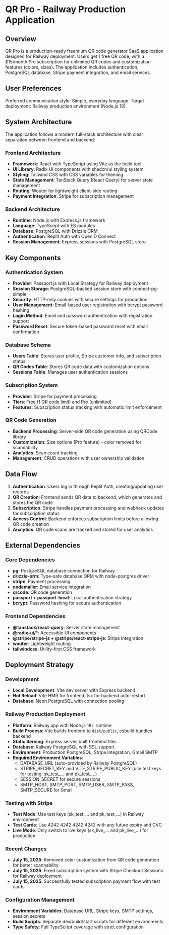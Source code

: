 # QR Pro - Railway Production Application

## Overview

QR Pro is a production-ready freemium QR code generator SaaS application designed for Railway deployment. Users get 1 free QR code, with a $15/month Pro subscription for unlimited QR codes and customization features (colors, sizes). The application includes authentication, PostgreSQL database, Stripe payment integration, and email services.

## User Preferences

Preferred communication style: Simple, everyday language.
Target deployment: Railway production environment (Node.js 18).

## System Architecture

The application follows a modern full-stack architecture with clear separation between frontend and backend:

### Frontend Architecture
- **Framework**: React with TypeScript using Vite as the build tool
- **UI Library**: Radix UI components with shadcn/ui styling system
- **Styling**: Tailwind CSS with CSS variables for theming
- **State Management**: TanStack Query (React Query) for server state management
- **Routing**: Wouter for lightweight client-side routing
- **Payment Integration**: Stripe for subscription management

### Backend Architecture
- **Runtime**: Node.js with Express.js framework
- **Language**: TypeScript with ES modules
- **Database**: PostgreSQL with Drizzle ORM
- **Authentication**: Replit Auth with OpenID Connect
- **Session Management**: Express sessions with PostgreSQL store

## Key Components

### Authentication System
- **Provider**: Passport.js with Local Strategy for Railway deployment
- **Session Storage**: PostgreSQL-backed session store with connect-pg-simple
- **Security**: HTTP-only cookies with secure settings for production
- **User Management**: Email-based user registration with bcrypt password hashing
- **Login Method**: Email and password authentication with registration support
- **Password Reset**: Secure token-based password reset with email confirmation

### Database Schema
- **Users Table**: Stores user profile, Stripe customer info, and subscription status
- **QR Codes Table**: Stores QR code data with customization options
- **Sessions Table**: Manages user authentication sessions

### Subscription System
- **Provider**: Stripe for payment processing
- **Tiers**: Free (1 QR code limit) and Pro (unlimited)
- **Features**: Subscription status tracking with automatic limit enforcement

### QR Code Generation
- **Backend Processing**: Server-side QR code generation using QRCode library
- **Customization**: Size options (Pro feature) - color removed for scannability
- **Analytics**: Scan count tracking
- **Management**: CRUD operations with user ownership validation

## Data Flow

1. **Authentication**: Users log in through Replit Auth, creating/updating user records
2. **QR Creation**: Frontend sends QR data to backend, which generates and stores the QR code
3. **Subscription**: Stripe handles payment processing and webhook updates for subscription status
4. **Access Control**: Backend enforces subscription limits before allowing QR code creation
5. **Analytics**: QR code scans are tracked and stored for user analytics

## External Dependencies

### Core Dependencies
- **pg**: PostgreSQL database connection for Railway
- **drizzle-orm**: Type-safe database ORM with node-postgres driver
- **stripe**: Payment processing
- **nodemailer**: Email service integration
- **qrcode**: QR code generation
- **passport + passport-local**: Local authentication strategy
- **bcrypt**: Password hashing for secure authentication

### Frontend Dependencies
- **@tanstack/react-query**: Server state management
- **@radix-ui/***: Accessible UI components
- **@stripe/stripe-js + @stripe/react-stripe-js**: Stripe integration
- **wouter**: Lightweight routing
- **tailwindcss**: Utility-first CSS framework

## Deployment Strategy

### Development
- **Local Development**: Vite dev server with Express backend
- **Hot Reload**: Vite HMR for frontend, tsx for backend auto-restart
- **Database**: Neon PostgreSQL with connection pooling

### Railway Production Deployment
- **Platform**: Railway.app with Node.js 18+ runtime
- **Build Process**: Vite builds frontend to `dist/public`, esbuild bundles backend
- **Static Serving**: Express serves built frontend files
- **Database**: Railway PostgreSQL with SSL support
- **Environment**: Production PostgreSQL, Stripe integration, Gmail SMTP
- **Required Environment Variables**: 
  - DATABASE_URL (auto-provided by Railway PostgreSQL)
  - STRIPE_SECRET_KEY and VITE_STRIPE_PUBLIC_KEY (use test keys for testing: sk_test_... and pk_test_...)
  - SESSION_SECRET for secure sessions
  - SMTP_HOST, SMTP_PORT, SMTP_USER, SMTP_PASS, SMTP_SECURE for Gmail

### Testing with Stripe
- **Test Mode**: Use test keys (sk_test_... and pk_test_...) in Railway environment
- **Test Cards**: Use 4242 4242 4242 4242 with any future expiry and CVC
- **Live Mode**: Only switch to live keys (sk_live_... and pk_live_...) for production

### Recent Changes
- **July 15, 2025**: Removed color customization from QR code generation for better scannability
- **July 15, 2025**: Fixed subscription system with Stripe Checkout Sessions for Railway deployment
- **July 15, 2025**: Successfully tested subscription payment flow with test cards

### Configuration Management
- **Environment Variables**: Database URL, Stripe keys, SMTP settings, session secrets
- **Build Scripts**: Separate dev/build/start scripts for different environments
- **Type Safety**: Full TypeScript coverage with strict configuration